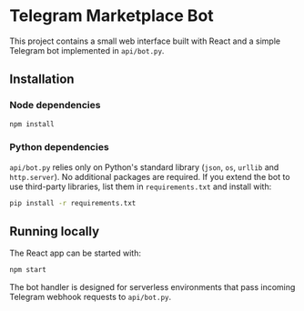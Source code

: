 # Telegram Marketplace Bot

This project contains a small web interface built with React and a simple
Telegram bot implemented in `api/bot.py`.

## Installation

### Node dependencies

```bash
npm install
```

### Python dependencies

`api/bot.py` relies only on Python's standard library (`json`, `os`,
`urllib` and `http.server`).  No additional packages are required.  If you
extend the bot to use third-party libraries, list them in
`requirements.txt` and install with:

```bash
pip install -r requirements.txt
```

## Running locally

The React app can be started with:

```bash
npm start
```

The bot handler is designed for serverless environments that pass incoming
Telegram webhook requests to `api/bot.py`.
